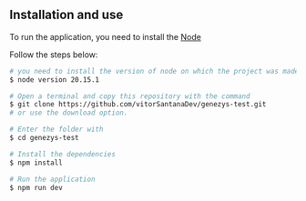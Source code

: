 ## Installation and use

To run the application, you need to install the [Node](https://nodejs.org/en/)

Follow the steps below:

```bash
# you need to install the version of node on which the project was made
$ node version 20.15.1

# Open a terminal and copy this repository with the command
$ git clone https://github.com/vitorSantanaDev/genezys-test.git
# or use the download option.

# Enter the folder with
$ cd genezys-test

# Install the dependencies
$ npm install

# Run the application
$ npm run dev
```
